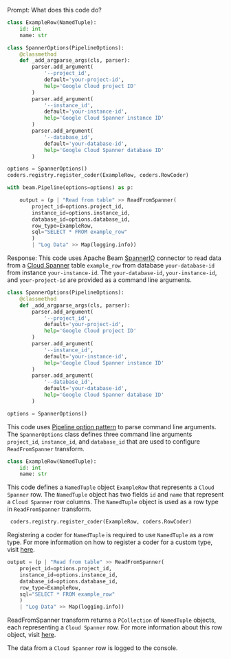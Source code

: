 Prompt:
What does this code do?
```python
class ExampleRow(NamedTuple):
    id: int
    name: str

class SpannerOptions(PipelineOptions):
    @classmethod
    def _add_argparse_args(cls, parser):
        parser.add_argument(
            '--project_id',
            default='your-project-id',
            help='Google Cloud project ID'
        )
        parser.add_argument(
            '--instance_id',
            default='your-instance-id',
            help='Google Cloud Spanner instance ID'
        )
        parser.add_argument(
            '--database_id',
            default='your-database-id',
            help='Google Cloud Spanner database ID'
        )

options = SpannerOptions()
coders.registry.register_coder(ExampleRow, coders.RowCoder)

with beam.Pipeline(options=options) as p:

    output = (p | "Read from table" >> ReadFromSpanner(
        project_id=options.project_id,
        instance_id=options.instance_id,
        database_id=options.database_id,
        row_type=ExampleRow,
        sql="SELECT * FROM example_row"
        )
        | "Log Data" >> Map(logging.info))

```
Response:
This code uses Apache Beam [SpannerIO](https://beam.apache.org/releases/pydoc/current/apache_beam.io.gcp.spanner.html) connector to read data from a [Cloud Spanner](https://cloud.google.com/spanner) table `example_row` from database `your-database-id` from  instance `your-instance-id`. The `your-database-id`, `your-instance-id`, and `your-project-id` are provided as a command line arguments.

```python
class SpannerOptions(PipelineOptions):
    @classmethod
    def _add_argparse_args(cls, parser):
        parser.add_argument(
            '--project_id',
            default='your-project-id',
            help='Google Cloud project ID'
        )
        parser.add_argument(
            '--instance_id',
            default='your-instance-id',
            help='Google Cloud Spanner instance ID'
        )
        parser.add_argument(
            '--database_id',
            default='your-database-id',
            help='Google Cloud Spanner database ID'
        )

options = SpannerOptions()
```
This code uses [Pipeline option pattern](https://beam.apache.org/documentation/patterns/pipeline-options/) to parse command line arguments. The `SpannerOptions` class defines three command line arguments `project_id`, `instance_id`, and `database_id` that are used to configure `ReadFromSpanner` transform.

```python
class ExampleRow(NamedTuple):
    id: int
    name: str
```
This code defines a `NamedTuple` object `ExampleRow` that represents a `Cloud Spanner` row. The `NamedTuple` object has two fields `id` and `name` that represent a `Cloud Spanner` row columns. The `NamedTuple` object is used as a row type in `ReadFromSpanner` transform.

```python
 coders.registry.register_coder(ExampleRow, coders.RowCoder)
```
Registering a coder for `NamedTuple` is required to use `NamedTuple` as a row type. For more information on how to register a coder for a custom type, visit [here](https://beam.apache.org/documentation/programming-guide/#data-encoding-and-type-safety).

```python
output = (p | "Read from table" >> ReadFromSpanner(
    project_id=options.project_id,
    instance_id=options.instance_id,
    database_id=options.database_id,
    row_type=ExampleRow,
    sql="SELECT * FROM example_row"
    )
    | "Log Data" >> Map(logging.info))
```

ReadFromSpanner transform returns a `PCollection` of `NamedTuple` objects, each representing a `Cloud Spanner` row. For more information about this row object, visit [here](https://beam.apache.org/releases/pydoc/current/apache_beam.io.gcp.spanner.html#apache_beam.io.gcp.spanner.ReadFromSpanner).

The data from a `Cloud Spanner` row is logged to the console.


